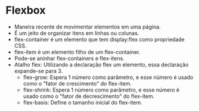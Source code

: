 # Flexbox
- Maneira recente de movimentar elementos em uma página.
- É um jeito de organizar itens em linhas ou colunas.
- flex-container é um elemento que tem display:flex como propriedade CSS.
- flex-item é um elemento filho de um flex-container.
- Pode-se aninhar flex-containers e flex-itens.
- Atalho flex: Utilizando a declaração flex um elemento, essa declaração expande-se para 3.
  - flex-grow: Espera 1 número como parâmetro, e esse número é usado como o "fator de crescimento" do flex-item.
  - flex-shrink: Espera 1 número como parâmetro, e esse número é usado como o "fator de decrescimento" do flex-item.
  - flex-basis: Define o tamanho inicial do flex-item.